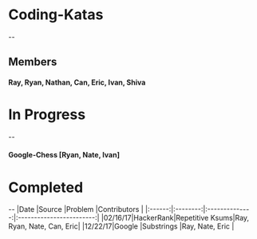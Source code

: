 # Coding-Katas
--
## Members
#### Ray, Ryan, Nathan, Can, Eric, Ivan, Shiva

# In Progress
--
#### Google-Chess [Ryan, Nate, Ivan]

# Completed
--
|Date    |Source    |Problem         |Contributors              |
|:------:|:--------:|:--------------:|:------------------------:|
|02/16/17|HackerRank|Repetitive Ksums|Ray, Ryan, Nate, Can, Eric|
|12/22/17|Google    |Substrings      |Ray, Nate, Eric           |
